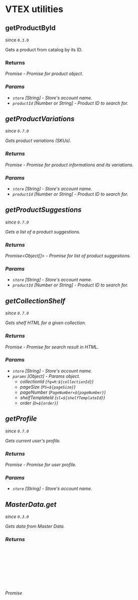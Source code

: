 # VTEX utilities

## getProductById
since `0.3.0`

Gets a product from catalog by its ID.

### Returns
*Promise<Object>* - Promise for product object.

### Params

 - `store` [*String*] - Store's account name.
 - `productId` [*Number* or *String*] - Product ID to search for.


## getProductVariations
since `0.7.0`

Gets product variations (SKUs).

### Returns
*Promise<Object>* - Promise for product informations and its variations.

### Params

 - `store` [*String*] - Store's account name.
 - `productId` [*Number* or *String*] - Product ID to search for.


## getProductSuggestions
since `0.7.0`

Gets a list of a product suggestions.

### Returns
*Promise<Object[]>* - Promise for list of product suggestions.

### Params

 - `store` [*String*] - Store's account name.
 - `productId` [*Number* or *String*] - Product ID to search for.


## getCollectionShelf
since `0.7.0`

Gets shelf HTML for a given collection.

### Returns
*Promise<String>* - Promise for search result in HTML.

### Params

- `store` [*String*] - Store's account name.
- `params` [*Object*] - Params object.
  - collectionId (`fq=H:${collectionId}`) 
  - pageSize (`PS=${pageSize}`)
  - pageNumber (`PageNumber=${pageNumber}`) 
  - shelfTemplateId (`sl=${shelfTemplateId}`) 
  - order (`O=${order}`) 


## getProfile
since `0.7.0`

Gets current user's profile.

### Returns
*Promise<Object>* - Promise for user profile.

### Params

- `store` [*String*] - Store's account name.

## MasterData.get
since `0.3.0`

Gets data from Master Data.

### Returns
*Promise<Object>* - Promise for requested data.

### Params
- `params` [*Object*] - Params object.
  - store [*String*] - Store's account name.
  - acronym [*String*] - Data entity's acronym. (e.g. 'NL')
  - fields [*String[]*] - List of fields to retrieve.
  - where [*String*] - Condition to match against. (e.g. 'email=test@email.com')
  - useSafeData [*Boolean*] - Wheather to use 'io/safedata' path or not.


## MasterData.post
since `0.3.0`

Posts data to Master Data.

### Returns
*Promise<Object>* - Promise for posted data.

### Params
- `params` [*Object*] - Params object.
  - store [*String*] - Store's account name.
  - acronym [*String*] - Data entity's acronym. (e.g. 'NL')
  - data [*Object*] - Data to post.